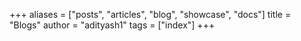 +++
aliases = ["posts", "articles", "blog", "showcase", "docs"]
title = "Blogs"
author = "adityash1"
tags = ["index"]
+++
